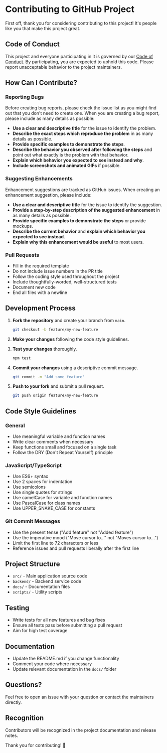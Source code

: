 # Contributing to GitHub Project

First off, thank you for considering contributing to this project! It's people like you that make this project great.

## Code of Conduct

This project and everyone participating in it is governed by our [Code of Conduct](CODE_OF_CONDUCT.md). By participating, you are expected to uphold this code. Please report unacceptable behavior to the project maintainers.

## How Can I Contribute?

### Reporting Bugs

Before creating bug reports, please check the issue list as you might find out that you don't need to create one. When you are creating a bug report, please include as many details as possible:

* **Use a clear and descriptive title** for the issue to identify the problem.
* **Describe the exact steps which reproduce the problem** in as many details as possible.
* **Provide specific examples to demonstrate the steps**.
* **Describe the behavior you observed after following the steps** and point out what exactly is the problem with that behavior.
* **Explain which behavior you expected to see instead and why**.
* **Include screenshots and animated GIFs** if possible.

### Suggesting Enhancements

Enhancement suggestions are tracked as GitHub issues. When creating an enhancement suggestion, please include:

* **Use a clear and descriptive title** for the issue to identify the suggestion.
* **Provide a step-by-step description of the suggested enhancement** in as many details as possible.
* **Provide specific examples to demonstrate the steps** or provide mockups.
* **Describe the current behavior** and **explain which behavior you expected to see instead**.
* **Explain why this enhancement would be useful** to most users.

### Pull Requests

* Fill in the required template
* Do not include issue numbers in the PR title
* Follow the coding style used throughout the project
* Include thoughtfully-worded, well-structured tests
* Document new code
* End all files with a newline

## Development Process

1. **Fork the repository** and create your branch from `main`.
   ```bash
   git checkout -b feature/my-new-feature
   ```

2. **Make your changes** following the code style guidelines.

3. **Test your changes** thoroughly.
   ```bash
   npm test
   ```

4. **Commit your changes** using a descriptive commit message.
   ```bash
   git commit -m "Add some feature"
   ```

5. **Push to your fork** and submit a pull request.
   ```bash
   git push origin feature/my-new-feature
   ```

## Code Style Guidelines

### General

* Use meaningful variable and function names
* Write clear comments when necessary
* Keep functions small and focused on a single task
* Follow the DRY (Don't Repeat Yourself) principle

### JavaScript/TypeScript

* Use ES6+ syntax
* Use 2 spaces for indentation
* Use semicolons
* Use single quotes for strings
* Use camelCase for variable and function names
* Use PascalCase for class names
* Use UPPER_SNAKE_CASE for constants

### Git Commit Messages

* Use the present tense ("Add feature" not "Added feature")
* Use the imperative mood ("Move cursor to..." not "Moves cursor to...")
* Limit the first line to 72 characters or less
* Reference issues and pull requests liberally after the first line

## Project Structure

* `src/` - Main application source code
* `backend/` - Backend service code
* `docs/` - Documentation files
* `scripts/` - Utility scripts

## Testing

* Write tests for all new features and bug fixes
* Ensure all tests pass before submitting a pull request
* Aim for high test coverage

## Documentation

* Update the README.md if you change functionality
* Comment your code where necessary
* Update relevant documentation in the `docs/` folder

## Questions?

Feel free to open an issue with your question or contact the maintainers directly.

## Recognition

Contributors will be recognized in the project documentation and release notes.

Thank you for contributing! 🎉
